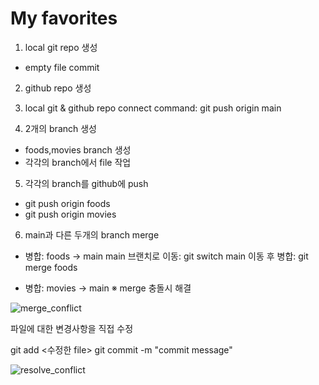 # My favorites 
1. local git repo 생성
- empty file commit 

2. github repo 생성

3. local git & github repo connect 
command: git push origin main

4. 2개의 branch 생성 
- foods,movies branch 생성
- 각각의 branch에서 file 작업 

5. 각각의 branch를 github에 push 
- git push origin foods
- git push origin movies

6. main과 다른 두개의 branch merge 
- 병합: foods → main 
main 브랜치로 이동: git switch main
이동 후 병합: git merge foods

- 병합: movies → main 
※ merge 충돌시 해결

![merge_conflict](https://user-images.githubusercontent.com/94125986/163508634-1da59732-8a86-4f0a-b330-1900baf001f2.png)

파일에 대한 변경사항을 직접 수정

git add <수정한 file>
git commit -m "commit message"

![resolve_conflict](https://user-images.githubusercontent.com/94125986/163508946-ddf5e3cd-399e-4d0b-9804-7aa37d51fdb4.png)
